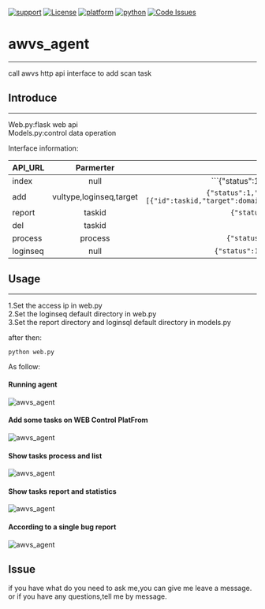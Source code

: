 [![support](https://baikal.io/Canbing007/portscanner)](https://baikal.io/Canbing007/portscanner) [![License](https://img.shields.io/:license-gpl3-blue.svg)](https://www.gnu.org/licenses/gpl-3.0.html)
[![platform](https://img.shields.io/badge/platform-osx%2Flinux%2Fwindows-green.svg)](https://github.com/Canbing007/sec-portscan-agent)
[![python](https://img.shields.io/badge/python-2.7-blue.svg)](https://www.python.org/downloads/)
[![Code Issues](https://www.quantifiedcode.com/api/v1/project/e4b6f19e8a3f410f9bc70c42350ea20d/badge.svg)](https://www.quantifiedcode.com/app/project/e4b6f19e8a3f410f9bc70c42350ea20d)

# awvs_agent    
--- 
call awvs http api interface to add scan task

## Introduce  
---
Web.py:flask web api    
Models.py:control data operation     

Interface information:      

|API_URL         | Parmerter           | Return  |
| ------------- |:-------------:| -----:|
| index     | null | ```{"status":1,"data":task_count}`` |
| add     | vultype,loginseq,target | ```{"status":1,"data":data}   data= [{"id":taskid,"target":domain,"status":status}]``` |
| report | taskid | ```{"status":1,"data":taskid}``` |
| del | taskid | ```{"status":1}``` |
| process | process | ```{"status":1,"data":process}``` |
| loginseq | null | ```{"status":1,"data":[loginseq]}``` |

## Usage   
---
1.Set the access ip in web.py     
2.Set the loginseq default directory in web.py       
3.Set the report directory and loginsql default directory in models.py    

after then:  
```
python web.py 
```

As follow:        

#### Running agent   
![awvs_agent](https://raw.githubusercontent.com/Canbing007/awvs_agent/master/screen/1.png)

#### Add some tasks on WEB Control PlatFrom     
![awvs_agent](https://raw.githubusercontent.com/Canbing007/awvs_agent/master/screen/2.png)

#### Show tasks process and list       
![awvs_agent](https://raw.githubusercontent.com/Canbing007/awvs_agent/master/screen/3.png)

#### Show tasks report and statistics       
![awvs_agent](https://raw.githubusercontent.com/Canbing007/awvs_agent/master/screen/4.png)

#### According to a single bug report        
![awvs_agent](https://raw.githubusercontent.com/Canbing007/awvs_agent/master/screen/5.png)

## Issue
if you have what do you need to ask me,you can give me leave a message.     
or if you have any questions,tell me by message.   


